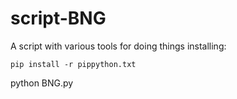 # script-BNG
A script with various tools for doing things
installing: 
```
pip install -r pippython.txt
```
python BNG.py
